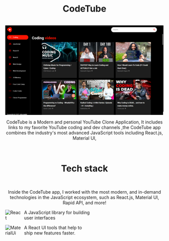 <h1 align="center">
  CodeTube
</h1>
<br/>

<img align="center" src="public/code-tube.png" />
<br/>
<p align="center">
  CodeTube is a Modern and personal YouTube Clone Application, It includes links to my favorite YouTube coding and dev channels ,the CodeTube app combines the industry's most advanced JavaScript tools including React.js, Material UI,
</p>

<br/>
<h1 align="center">
  Tech stack
</h1>
<br/>

<p align="center">
  Inside the CodeTube app, I worked with the most modern, and in-demand technologies in the JavaScript ecosystem, such as React.js, Material UI, Rapid API, and more!
  <br/>
</p>
<p align="left">
  <img align="left" alt="React" width="50px" style="padding-right:10px;" src="https://cdn.jsdelivr.net/gh/devicons/devicon/icons/react/react-original.svg" />
  <p> A JavaScript library for building <br/> user interfaces </p>
  
   <img align="left" alt="MaterialUi" width="50px" style="padding-right:10px;" src="https://cdn.jsdelivr.net/gh/devicons/devicon/icons/materialui/materialui-original.svg" />
  <p> A React UI tools that help to <br/> ship new features faster. </p>
    
</p>

